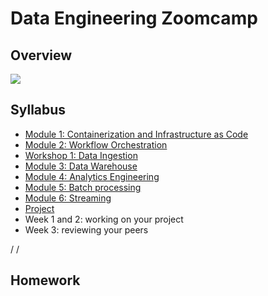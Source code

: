 # Data Engineering Zoomcamp
## Overview

<img src="images/architecture/arch_v4_workshops.jpg" />

## Syllabus

* [Module 1: Containerization and Infrastructure as Code](01-docker-terraform/)
* [Module 2: Workflow Orchestration](02-workflow-orchestration/)
* [Workshop 1: Data Ingestion](cohorts/2025/workshops/dlt.md)
* [Module 3: Data Warehouse](03-data-warehouse/)
* [Module 4: Analytics Engineering](04-analytics-engineering/)
* [Module 5: Batch processing](05-batch/)
* [Module 6: Streaming](06-streaming/)
* [Project](projects)
* Week 1 and 2: working on your project
* Week 3: reviewing your peers

/
/
## Homework


